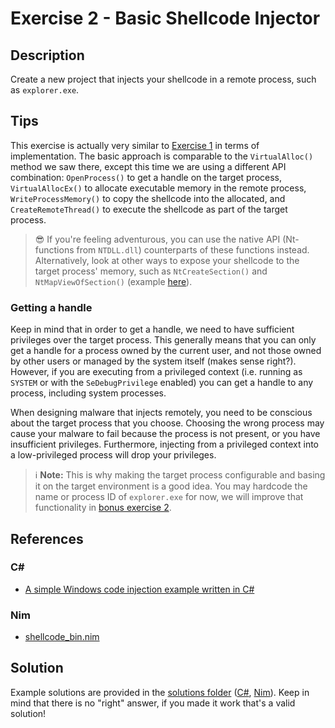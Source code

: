 # Exercise 2 - Basic Shellcode Injector

## Description

Create a new project that injects your shellcode in a remote process, such as `explorer.exe`.

## Tips

This exercise is actually very similar to [Exercise 1](../Exercise%201%20-%20Basic%20Shellcode%20Loader/) in terms of implementation. The basic approach is comparable to the `VirtualAlloc()` method we saw there, except this time we are using a different API combination: `OpenProcess()` to get a handle on the target process, `VirtualAllocEx()` to allocate executable memory in the remote process, `WriteProcessMemory()` to copy the shellcode into the allocated, and `CreateRemoteThread()` to execute the shellcode as part of the target process.

> 😎 If you're feeling adventurous, you can use the native API (Nt-functions from `NTDLL.dll`) counterparts of these functions instead. Alternatively, look at other ways to expose your shellcode to the target process' memory, such as `NtCreateSection()` and `NtMapViewOfSection()` (example [here](https://www.ired.team/offensive-security/code-injection-process-injection/ntcreatesection-+-ntmapviewofsection-code-injection)).

### Getting a handle

Keep in mind that in order to get a handle, we need to have sufficient privileges over the target process. This generally means that you can only get a handle for a process owned by the current user, and not those owned by other users or managed by the system itself (makes sense right?). However, if you are executing from a privileged context (i.e. running as `SYSTEM` or with the `SeDebugPrivilege` enabled) you can get a handle to any process, including system processes. 

When designing malware that injects remotely, you need to be conscious about the target process that you choose. Choosing the wrong process may cause your malware to fail because the process is not present, or you have insufficient privileges. Furthermore, injecting from a privileged context into a low-privileged process will drop your privileges.

> ℹ **Note:** This is why making the target process configurable and basing it on the target environment is a good idea. You may hardcode the name or process ID of `explorer.exe` for now, we will improve that functionality in [bonus exercise 2](../BONUS%20Exercise%202%20-%20Basic%20Injector%20With%20Dynamic%20Target/).

## References

### C#

- [A simple Windows code injection example written in C#](https://andreafortuna.org/2019/03/06/a-simple-windows-code-injection-example-written-in-c/)

### Nim

- [shellcode_bin.nim](https://github.com/byt3bl33d3r/OffensiveNim/blob/master/src/shellcode_bin.nim)

## Solution

Example solutions are provided in the [solutions folder](solutions/) ([C#](solutions/csharp/), [Nim](solutions/nim/)). Keep in mind that there is no "right" answer, if you made it work that's a valid solution! 